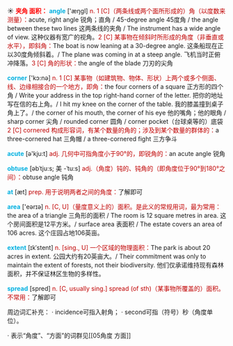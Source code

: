 ☀ <font color="red">**夹角 面积：**</font>
<font color="sky blue">**angle**</font> ['æŋɡl] 
<font color="#c00000">n. 1 [C]（两条线或两个面所形成的）角（以度数来测量）：</font>acute, right angle 锐角；直角 / 45-degree angle 45度角 / the angle between these two lines 这两条线的夹角 / The instrument has a wide angle of view. 这种仪器有宽广的视角。<font color="#c00000">2 [C] 某事物在倾斜时所形成的角度（非垂直或水平），即斜角：</font>The boat is now leaning at a 30-degree angle. 这条船现在正以30度角倾斜着。/ The plane was coming in at a steep angle. 飞机当时正俯冲降落。<font color="#c00000">3 [C] 角的形状：</font>the angle of the blade 刀刃的尖角

<font color="sky blue">**corner**</font> ['kɔ:nə] 
<font color="#c00000">n. 1 [C] 某事物（如建筑物、物体、形状）上两个或多个侧面、线、边缘相接合的一个地方，即角：</font>the four corners of a square 正方形的四个角 / Write your address in the top right-hand corner of the letter. 把你的地址写在信的右上角。/ I hit my knee on the corner of the table. 我的膝盖撞到桌子角上了。/ the corner of his mouth, the corner of his eye 他的嘴角；他的眼角 / sharp corner 尖角 / rounded corner 圆角 / corner pocket（台球桌等的）底袋 <font color="#c00000">2 [C] cornered 构成形容词，有某个数量的角的；涉及到某个数量的群体的：</font>a three-cornered hat 三角帽 / a three-cornered fight 三方争斗

<font color="sky blue">**acute**</font> [ə'kju:t] 
<font color="#c00000">adj. 几何中可指角度小于90°的，即锐角的：</font>an acute angle 锐角
           
<font color="sky blue">**obtuse**</font> [əbˈtju:s; 美 -ˈtu:s]
<font color="#c00000">adj.（角度）钝的、钝角的（即角度位于90°到180°之间）：</font>obtuse angle 钝角

<font color="sky blue">**at**</font> [æt] 
<font color="#c00000">prep. 用于说明两者之间的角度：</font>了解即可

<font color="sky blue">**area**</font> ['eərɪə] 
<font color="#c00000">n. [C, U]（量度意义上的）面积。是此义的常规用词，最为常用：</font>the area of a triangle 三角形的面积 / The room is 12 square metres in area. 这个房间面积是12平方米。/ surface area 表面积 / The estate covers an area of 106 acres. 这个庄园占地106英亩。
           
<font color="sky blue">**extent**</font> [ɪkˈstent]
<font color="#c00000">n. [sing., U] 一个区域的物理面积：</font>The park is about 20 acres in extent. 公园大约有20英亩大。/ Their commitment was only to maintain the extent of forests, not their biodiversity. 他们仅承诺维持现有森林面积，并不保证林区生物的多样性。

<font color="sky blue">**spread**</font> [spred] 
<font color="#c00000">n. [C, usually sing.] spread (of sth)（某事物所覆盖的）面积。不常用：</font>了解即可

周边词汇补充：
· incidence可指入射角；
· second可指（符号）秒（角度单位）。

· 表示“角度”、“方面”的词群见[[05角度 方面]]
